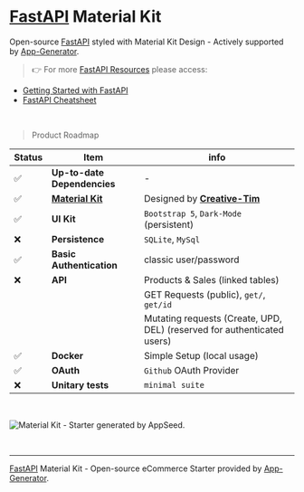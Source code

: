 # [FastAPI](https://app-generator.dev/docs/technologies/fastapi/index.html) Material Kit

Open-source [FastAPI](https://app-generator.dev/docs/technologies/fastapi/index.html) styled with Material Kit Design - Actively supported by [App-Generator](https://app-generator.dev/).

> 👉 For more [FastAPI Resources](https://app-generator.dev/docs/technologies/fastapi.html) please access:

- [Getting Started with FastAPI](https://app-generator.dev/docs/technologies/fastapi/index.html)
- [FastAPI Cheatsheet](https://app-generator.dev/docs/technologies/fastapi/cheatsheet.html)

<br />

> Product Roadmap 

| Status | Item | info | 
| --- | --- | --- |
| ✅ | **Up-to-date Dependencies** | - |
| ✅ | **[Material Kit](https://app-generator.dev/product/material-kit/)** | Designed by **[Creative-Tim](https://app-generator.dev/agency/creative-tim/)** |
| ✅ | **UI Kit** | `Bootstrap 5`, `Dark-Mode` (persistent) |
| ❌ | **Persistence** | `SQLite`, `MySql` |
| ✅ | **Basic Authentication** | classic user/password |
| ❌ | **API** | Products & Sales (linked tables) |
|     |         | GET Requests (public), `get/`, `get/id`  |
|     |         | Mutating requests (Create, UPD, DEL) (reserved for authenticated users) |
| ✅ | **Docker** | Simple Setup (local usage) |
| ✅ | **OAuth** | `Github` OAuth Provider |
| ❌ | **Unitary tests** | `minimal suite` |

<br />

![Material Kit - Starter generated by AppSeed.](https://user-images.githubusercontent.com/51070104/167396765-c88b7a95-155f-4236-8691-7b80fa2d9cd9.png)

<br />

---
[FastAPI](https://app-generator.dev/docs/technologies/fastapi/index.html) Material Kit - Open-source eCommerce Starter provided by [App-Generator](https://app-generator.dev/).
